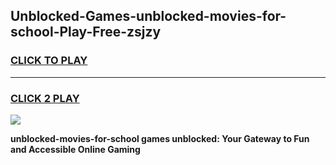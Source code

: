 
## Unblocked-Games-unblocked-movies-for-school-Play-Free-zsjzy
<h3>
<a href="https://premium76.site?title=unblocked-movies-for-school&ref=18A1">CLICK TO PLAY</a></h3>
<hr>

<h3>
<a href="https://premium76.site?title=unblocked-movies-for-school&ref=18A1">CLICK 2 PLAY</a>
  
</h3>

<a href="https://premium76.site?title=unblocked-movies-for-school&ref=18A1"><img src="https://clearcache.store/games.png"></a>


**unblocked-movies-for-school games unblocked: Your Gateway to Fun and Accessible Online Gaming**

